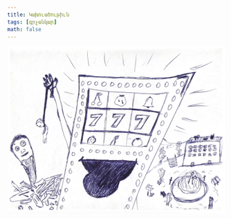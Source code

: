 ```yaml
---
title: Կախուածութիւն
tags: [գրչանկար]
math: false
---
```


![Կախուածութիւն](/uploads/addiction.png)

